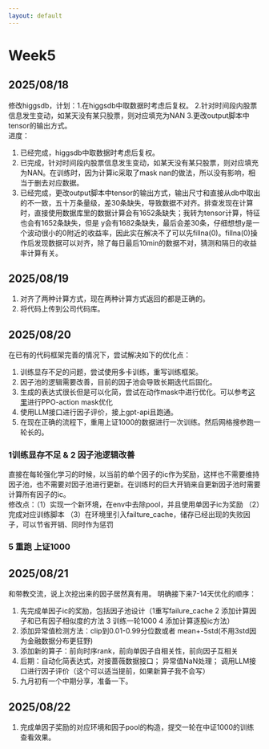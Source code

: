 ```yaml
---
layout: default
---
```


# Week5 
## 2025/08/18 
修改higgsdb，计划：1.在higgsdb中取数据时考虑后复权。 2.针对时间段内股票信息发生变动，如某天没有某只股票，则对应填充为NAN 3.更改output脚本中tensor的输出方式。<br>
进度：
1. 已经完成，higgsdb中取数据时考虑后复权。<br>
2. 已完成，针对时间段内股票信息发生变动，如某天没有某只股票，则对应填充为NAN。在训练时，因为计算ic采取了mask nan的做法，所以没有影响，相当于删去对应数据。<br>
3. 已经完成，更改output脚本中tensor的输出方式，输出尺寸和直接从db中取出的不一致，五十万条量级，差30条缺失，导致数据不对齐。排查发现在计算时，直接使用数据库里的数据计算会有1652条缺失；我转为tensor计算，特征也会有1652条缺失，但是
y会有1682条缺失，最后会差30条，仔细想想y是一个波动很小的0附近的收益率，因此实在解决不了可以先fillna(0)。fillna(0)操作后发现数据可以对齐，除了每日最后10min的数据不对，猜测和隔日的收益率计算有关。 

## 2025/08/19
1. 对齐了两种计算方式，现在两种计算方式返回的都是正确的。
2. 将代码上传到公司代码库。

## 2025/08/20
在已有的代码框架完善的情况下，尝试解决如下的优化点：
1. 训练显存不足的问题，尝试使用多卡训练，重写训练框架。 
2. 因子池的逻辑需要改善，目前的因子池会导致长期迭代后固化。
3. 生成的表达式很长但是可以化简，尝试在动作mask中进行优化。可以参考[这里](https://blog.csdn.net/ningmengzhihe/article/details/131515927)进行PPO-action mask优化
4. 使用LLM接口进行因子评价，接上gpt-api且跑通。
5. 在现在正确的流程下，重用上证1000的数据进行一次训练。然后网格搜参跑一轮长的。
### 1训练显存不足 &  2 因子池逻辑改善
直接在每轮强化学习的时候，以当前的单个因子的ic作为奖励，这样也不需要维持因子池，也不需要对因子池进行更新。在训练时的巨大开销来自更新因子池时需要计算所有因子的ic。<br>
修改点：（1）实现一个新环境，在env中去除pool，并且使用单因子ic为奖励 （2）完成对应训练脚本 （3）在环境里引入failture_cache，储存已经出现的失败因子，可以节省开销、同时作为惩罚
### 5 重跑 上证1000

## 2025/08/21 
和带教交流，说上次挖出来的因子居然真有用。 明确接下来7-14天优化的顺序：
1. 先完成单因子ic的奖励，包括因子池设计（1重写failure_cache 2 添加计算因子和已有因子相似度的方法 3 训练一轮1000 4 添加计算逐股ic方法）
2. 添加异常值检测方法：clip到0.01-0.99分位数或者 mean+-5std(不用3std因为金融数据分布更狂野)
3. 添加新的算子：前向时序rank，前向单因子自相关性，前向因子互相关
4. 后期：自动化简表达式，对接蔷薇数据接口； 异常值NaN处理； 调用LLM接口进行因子评价（这个可以适当提前，如果新算子我不会写）
5. 九月初有一个中期分享，准备一下。

## 2025/08/22
1. 完成单因子奖励的对应环境和因子pool的构造，提交一轮在中证1000的训练查看效果。 